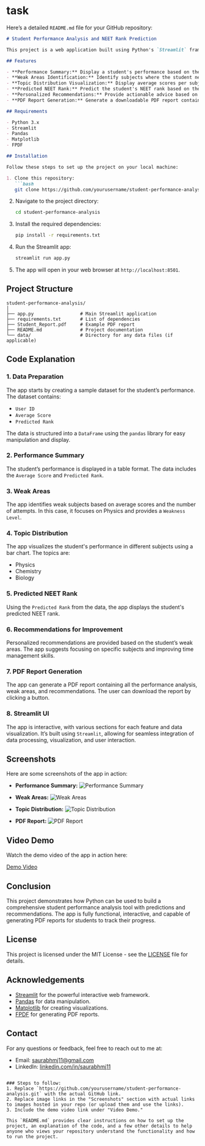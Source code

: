 # task
Here’s a detailed `README.md` file for your GitHub repository:

```markdown
# Student Performance Analysis and NEET Rank Prediction

This project is a web application built using Python's `Streamlit` framework that helps students analyze their performance, predict their NEET rank, and receive personalized recommendations for improvement. The app uses data processing, data visualization, and PDF report generation to provide a comprehensive analysis of student performance.

## Features

- **Performance Summary:** Display a student's performance based on their scores.
- **Weak Areas Identification:** Identify subjects where the student needs improvement.
- **Topic Distribution Visualization:** Display average scores per subject using a bar chart.
- **Predicted NEET Rank:** Predict the student's NEET rank based on their performance.
- **Personalized Recommendations:** Provide actionable advice based on the student's weaknesses.
- **PDF Report Generation:** Generate a downloadable PDF report containing all the data and recommendations.

## Requirements

- Python 3.x
- Streamlit
- Pandas
- Matplotlib
- FPDF

## Installation

Follow these steps to set up the project on your local machine:

1. Clone this repository:
   ```bash
   git clone https://github.com/yourusername/student-performance-analysis.git
   ```

2. Navigate to the project directory:
   ```bash
   cd student-performance-analysis
   ```

3. Install the required dependencies:
   ```bash
   pip install -r requirements.txt
   ```

4. Run the Streamlit app:
   ```bash
   streamlit run app.py
   ```

5. The app will open in your web browser at `http://localhost:8501`.

## Project Structure

```
student-performance-analysis/
│
├── app.py                 # Main Streamlit application
├── requirements.txt       # List of dependencies
├── Student_Report.pdf     # Example PDF report
├── README.md              # Project documentation
└── data/                  # Directory for any data files (if applicable)
```

## Code Explanation

### 1. **Data Preparation**

The app starts by creating a sample dataset for the student’s performance. The dataset contains:

- `User ID`
- `Average Score`
- `Predicted Rank`

The data is structured into a `DataFrame` using the `pandas` library for easy manipulation and display.

### 2. **Performance Summary**

The student’s performance is displayed in a table format. The data includes the `Average Score` and `Predicted Rank`.

### 3. **Weak Areas**

The app identifies weak subjects based on average scores and the number of attempts. In this case, it focuses on Physics and provides a `Weakness Level`.

### 4. **Topic Distribution**

The app visualizes the student's performance in different subjects using a bar chart. The topics are:

- Physics
- Chemistry
- Biology

### 5. **Predicted NEET Rank**

Using the `Predicted Rank` from the data, the app displays the student's predicted NEET rank.

### 6. **Recommendations for Improvement**

Personalized recommendations are provided based on the student’s weak areas. The app suggests focusing on specific subjects and improving time management skills.

### 7. **PDF Report Generation**

The app can generate a PDF report containing all the performance analysis, weak areas, and recommendations. The user can download the report by clicking a button.

### 8. **Streamlit UI**

The app is interactive, with various sections for each feature and data visualization. It’s built using `Streamlit`, allowing for seamless integration of data processing, visualization, and user interaction.

## Screenshots

Here are some screenshots of the app in action:

- **Performance Summary:**
  ![Performance Summary](https://yourimageurl.com/performance-summary.png)

- **Weak Areas:**
  ![Weak Areas](https://yourimageurl.com/weak-areas.png)

- **Topic Distribution:**
  ![Topic Distribution](https://yourimageurl.com/topic-distribution.png)

- **PDF Report:**
  ![PDF Report](https://yourimageurl.com/pdf-report.png)

## Video Demo

Watch the demo video of the app in action here:

[Demo Video](https://youtu.be/fh5lVQ_ua_4)

## Conclusion

This project demonstrates how Python can be used to build a comprehensive student performance analysis tool with predictions and recommendations. The app is fully functional, interactive, and capable of generating PDF reports for students to track their progress.

## License

This project is licensed under the MIT License - see the [LICENSE](LICENSE) file for details.

## Acknowledgements

- [Streamlit](https://streamlit.io/) for the powerful interactive web framework.
- [Pandas](https://pandas.pydata.org/) for data manipulation.
- [Matplotlib](https://matplotlib.org/) for creating visualizations.
- [FPDF](https://pyfpdf.readthedocs.io/) for generating PDF reports.

## Contact

For any questions or feedback, feel free to reach out to me at:

- Email: saurabhmj11@gmail.com
- LinkedIn: [linkedin.com/in/saurabhmj11](https://linkedin.com/in/saurabhmj11)
```

### Steps to follow:
1. Replace `https://github.com/yourusername/student-performance-analysis.git` with the actual GitHub link.
2. Replace image links in the "Screenshots" section with actual links to images hosted in your repo (or upload them and use the links).
3. Include the demo video link under "Video Demo."

This `README.md` provides clear instructions on how to set up the project, an explanation of the code, and a few other details to help anyone who views your repository understand the functionality and how to run the project.
